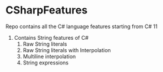 # CSharpFeatures

Repo contains all the C# language features starting from C# 11

1. Contains String features of C#
   1. Raw String literals
   2. Raw String literals with Interpolation
   3. Multiline interpolation
   4. String expressions